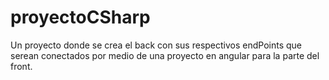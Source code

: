 # proyectoCSharp
Un proyecto donde  se crea el back con sus respectivos endPoints que serean conectados por medio de una proyecto en angular para la parte del front.
